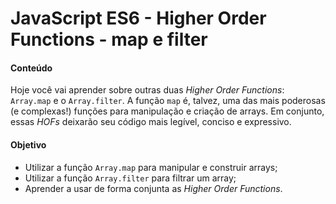 # JavaScript ES6 - Higher Order Functions - map e filter

#### Conteúdo
Hoje você vai aprender sobre outras duas *Higher Order Functions*: `Array.map` e o `Array.filter`.
A função `map` é, talvez, uma das mais poderosas (e complexas!) funções para manipulação e criação de arrays. Em conjunto, essas *HOFs* deixarão seu código mais legível, conciso e expressivo.

#### Objetivo
* Utilizar a função `Array.map` para manipular e construir arrays;
* Utilizar a função `Array.filter` para filtrar um array;
* Aprender a usar de forma conjunta as *Higher Order Functions*.
